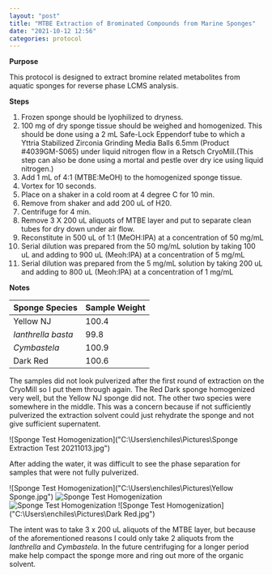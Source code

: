 ```yaml
---
layout: "post"
title: "MTBE Extraction of Brominated Compounds from Marine Sponges"
date: "2021-10-12 12:56"
categories: protocol
---
```


**Purpose**

This protocol is designed to extract bromine related metabolites from aquatic sponges for reverse phase LCMS analysis.

**Steps**

1. Frozen sponge should be lyophilized to dryness.
2. 100 mg of dry sponge tissue should be weighed and homogenized. This should be done using a 2 mL Safe-Lock Eppendorf tube to which a Yttria Stabilized Zirconia Grinding Media Balls 6.5mm (Product #4039GM-S065) under liquid nitrogen flow in a Retsch CryoMill.(This step can also be done using a mortal and pestle over dry ice using liquid nitrogen.)
3. Add 1 mL of 4:1 (MTBE:MeOH) to the homogenized sponge tissue.
4. Vortex for 10 seconds.
5. Place on a shaker in a cold room at 4 degree C for 10 min.
6. Remove from shaker and add 200 uL of H20.
7. Centrifuge for 4 min.
8. Remove 3 X 200 uL aliquots of MTBE layer and put to separate clean tubes for dry down under air flow.
9. Reconstitute in 500 uL of 1:1 (MeOH:IPA) at a concentration of 50 mg/mL
10. Serial dilution was prepared from the 50 mg/mL solution by taking 100 uL and adding to 900 uL (Meoh:IPA) at a concentration of 5 mg/mL
11. Serial dilution was prepared from the 5 mg/mL solution by taking 200 uL and adding to 800 uL (Meoh:IPA) at a concentration of 1 mg/mL

**Notes**

| Sponge Species     | Sample Weight    |
| :------------- | :------------- |
| Yellow NJ       | 100.4       |
| *Ianthrella basta*       | 99.8       |
| *Cymbastela*       | 100.9       |
| Dark Red       | 100.6      |   

The samples did not look pulverized after the first round of extraction on the CryoMill so I put them through again. The Red Dark sponge homogenized very well, but the Yellow NJ sponge did not. The other two species were somewhere in the middle. This was a concern because if not sufficiently pulverized the extraction solvent could just rehydrate the sponge and not give sufficient supernatent.

![Sponge Test Homogenization]("C:\Users\enchiles\Pictures\Sponge Extraction Test 20211013.jpg")

After adding the water, it was difficult to see the phase separation for samples that were not fully pulverized.

![Sponge Test Homogenization]("C:\Users\enchiles\Pictures\Yellow Sponge.jpg")
![Sponge Test Homogenization]("C:\Users\enchiles\Pictures\Ianthrella.jpg")
![Sponge Test Homogenization]("C:\Users\enchiles\Pictures\Cymbastela.jpg")
![Sponge Test Homogenization]("C:\Users\enchiles\Pictures\Dark Red.jpg")

The intent was to take 3 x 200 uL aliquots of the MTBE layer, but because of the aforementioned reasons I could only take 2 aliquots from the *Ianthrella* and *Cymbastela*. In the future centrifuging for a longer period make help compact the sponge more and ring out more of the organic solvent.
